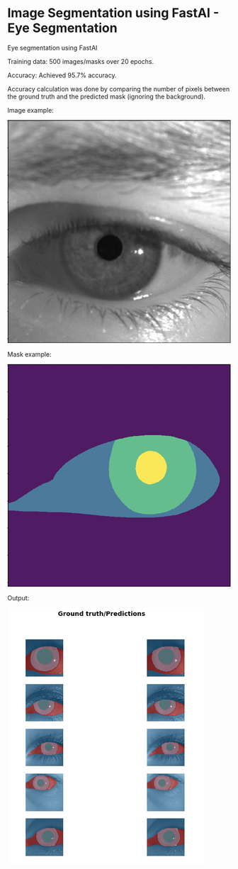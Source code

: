 # Image Segmentation using FastAI - Eye Segmentation
Eye segmentation using FastAI

Training data: 500 images/masks over 20 epochs.

Accuracy: Achieved 95.7% accuracy.

Accuracy calculation was done by comparing the number of pixels between the ground truth and the predicted mask (ignoring the background).

Image example:

![Image](images/image.png "Training Image")

Mask example:

![Mask](images/mask.png "Mask - Ground Truth")

Output:

![Output](images/output.PNG "Output")
